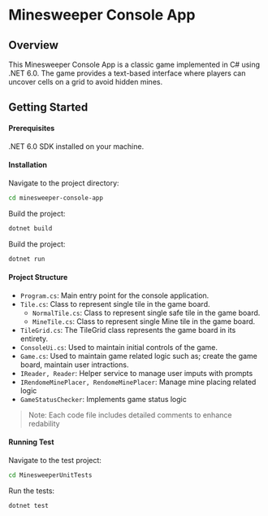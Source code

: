 
# Minesweeper Console App

## Overview
This Minesweeper Console App is a classic game implemented in C# using .NET 6.0. The game provides a text-based interface where players can uncover cells on a grid to avoid hidden mines.

## Getting Started

#### Prerequisites
.NET 6.0 SDK installed on your machine.

#### Installation

Navigate to the project directory:

```sh
cd minesweeper-console-app
```

Build the project:

```sh
dotnet build
```

Build the project:

```sh
dotnet run
```

#### Project Structure
- `Program.cs`: Main entry point for the console application.
- `Tile.cs`: Class to represent single tile in the game board.
    - `NormalTile.cs`: Class to represent single safe tile in the game board.
    - `MineTile.cs`: Class to represent single Mine tile in the game board.
- `TileGrid.cs`: The TileGrid class represents the game board in its entirety.
- `ConsoleUi.cs`: Used to maintain initial controls of the game.
- `Game.cs`: Used to maintain game related logic such as; create the game board, maintain user intractions.
- `IReader, Reader`: Helper service to manage user imputs with prompts
- `IRendomeMinePlacer, RendomeMinePlacer`: Manage mine placing related logic 
- `GameStatusChecker`: Implements game status logic 

> Note: Each code file includes detailed comments to enhance redability

#### Running Test

Navigate to the test project:

```sh
cd MinesweeperUnitTests
```

Run the tests:

```sh
dotnet test
```

